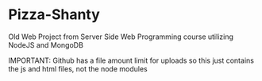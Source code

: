 # Pizza-Shanty
Old Web Project from Server Side Web Programming course utilizing NodeJS and MongoDB

IMPORTANT: Github has a file amount limit for uploads so this just contains the js and html files, not the node modules
